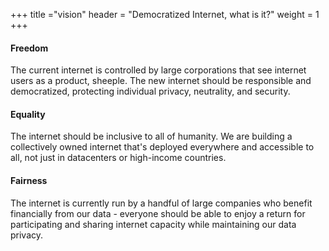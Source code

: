 +++
title ="vision"
header = "Democratized Internet, what is it?"
weight = 1
+++



#### Freedom

The current internet is controlled by large corporations that see internet users as a product, sheeple. The new internet should be responsible and democratized, protecting individual privacy, neutrality, and security.

#### Equality

The internet should be inclusive to all of humanity. We are building a collectively owned internet that's deployed everywhere and accessible to all, not just in datacenters or high-income countries.

#### Fairness

The internet is currently run by a handful of large companies who benefit financially from our data - everyone should be able to enjoy a return for participating and sharing internet capacity while maintaining our data privacy.
